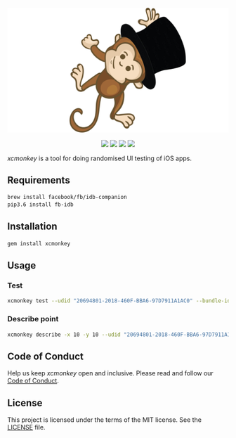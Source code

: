<p align="center">
  <img src="/assets/images/xcmonkey.png"/>
</p>

<p align="center">
  <a href="https://github.com/alteral/xcmonkey/actions"><img src="https://github.com/alteral/xcmonkey/actions/workflows/test.yml/badge.svg" /></a>
  <a href="https://sonarcloud.io/summary/new_code?id=alteral_xcmonkey"><img src="https://sonarcloud.io/api/project_badges/measure?project=alteral_xcmonkey&metric=coverage" /></a>
  <a href="https://rubygems.org/gems/xcmonkey"><img src="https://img.shields.io/gem/v/xcmonkey.svg?style=flat" /></a>
  <a href="/LICENSE"><img src="https://img.shields.io/badge/license-MIT-green.svg?style=flat" /></a>
</p>

*xcmonkey* is a tool for doing randomised UI testing of iOS apps.

## Requirements

```bash
brew install facebook/fb/idb-companion
pip3.6 install fb-idb
```

## Installation

```bash
gem install xcmonkey
```

## Usage

### Test

```bash
xcmonkey test --udid "20694801-2018-460F-BBA6-97D7911A1AC0" --bundle-id "com.example.app"
```

### Describe point

```bash
xcmonkey describe -x 10 -y 10 --udid "20694801-2018-460F-BBA6-97D7911A1AC0"
```

## Code of Conduct

Help us keep *xcmonkey* open and inclusive. Please read and follow our [Code of Conduct](CODE_OF_CONDUCT.md).

## License

This project is licensed under the terms of the MIT license. See the [LICENSE](LICENSE) file.
